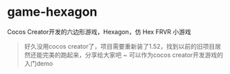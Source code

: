 # game-hexagon
Cocos Creator开发的六边形游戏，Hexagon，仿 Hex FRVR 小游戏

>好久没用cocos creator了，项目需要重新装了1.52，找到以前的旧项目居然还能完美的跑起来，分享给大家吧 ~ 可以作为cocos creator开发游戏的入门demo
